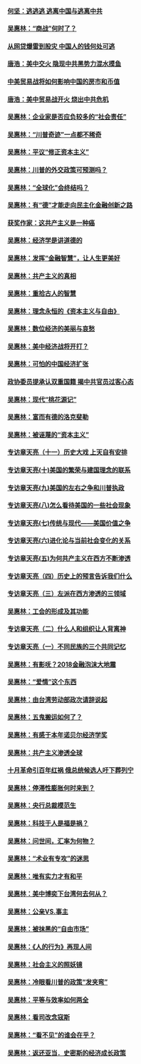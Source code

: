 #### [何坚：逃逃逃 逃离中国与逃离中共](../pages/nsc423/n10592891.md?t=10071831) 

#### [吴惠林：“商战”何时了？](../pages/nsc423/n10573558.md?t=10071831) 

#### [从网贷爆雷到股灾 中国人的钱何处可逃](../pages/nsc423/n10572800.md?t=10071831) 

#### [唐浩：美中交火 隐现中共黑势力混水摸鱼](../pages/nsc423/n10544040.md?t=10071831) 

#### [中美贸易战将如何影响中国的房市和币值](../pages/nsc423/n10543697.md?t=10071831) 

#### [唐浩：美中贸易战开火 烧出中共危机](../pages/nsc423/n10540126.md?t=10071831) 

#### [吴惠林：企业家是否应负较多的“社会责任”](../pages/nsc423/n10535022.md?t=10071831) 

#### [吴惠林：“川普奇迹”一点都不稀奇](../pages/nsc423/n10512808.md?t=10071831) 

#### [吴惠林：平议“修正资本主义”](../pages/nsc423/n10495724.md?t=10071831) 

#### [吴惠林：川普的外交政策可预测吗？](../pages/nsc423/n10462387.md?t=10071831) 

#### [吴惠林：“全球化”会终结吗？](../pages/nsc423/n10452838.md?t=10071831) 

#### [吴惠林：有“德”才能走向民主化金融创新之路](../pages/nsc423/n10432292.md?t=10071831) 

#### [获奖作家：这共产主义是一种癌](../pages/nsc423/n10431541.md?t=10071831) 

#### [吴惠林：经济学是讲道德的](../pages/nsc423/n10398014.md?t=10071831) 

#### [吴惠林：发挥“金融智慧”，让人生更美好](../pages/nsc423/n10375019.md?t=10071831) 

#### [吴惠林：共产主义的真相](../pages/nsc423/n10351394.md?t=10071831) 

#### [吴惠林：重拾古人的智慧](../pages/nsc423/n10337691.md?t=10071831) 

#### [吴惠林：理念永恒的《资本主义与自由》](../pages/nsc423/n10316274.md?t=10071831) 

#### [吴惠林：数位经济的美丽与哀愁](../pages/nsc423/n10292946.md?t=10071831) 

#### [吴惠林：美中经济战将开打？](../pages/nsc423/n10258825.md?t=10071831) 

#### [吴惠林：可怕的中国经济扩张](../pages/nsc423/n10219147.md?t=10071831) 

#### [政协委员提承认双重国籍 揭中共官员过客心态](../pages/nsc423/n10208809.md?t=10071831) 

#### [吴惠林：现代“桃花源记”](../pages/nsc423/n10185234.md?t=10071831) 

#### [吴惠林：富而有德的洛克斐勒](../pages/nsc423/n10142264.md?t=10071831) 

#### [吴惠林：被诬蔑的“资本主义”](../pages/nsc423/n10124816.md?t=10071831) 

#### [专访章天亮（十一）历史大戏 上天自有安排](../pages/nsc423/n10094905.md?t=10071831) 

#### [专访章天亮(十)美国的繁荣与建国理念的联系](../pages/nsc423/n10094899.md?t=10071831) 

#### [专访章天亮(九)美国的左右之争和川普执政](../pages/nsc423/n10094889.md?t=10071831) 

#### [专访章天亮(八)怎么看待美国的一些社会现象](../pages/nsc423/n10094857.md?t=10071831) 

#### [专访章天亮(七)传统与现代——美国价值之争](../pages/nsc423/n10093140.md?t=10071831) 

#### [专访章天亮(六)进化论与当前社会变化的关系](../pages/nsc423/n10092036.md?t=10071831) 

#### [专访章天亮(五)为何共产主义在西方不断渗透](../pages/nsc423/n10083620.md?t=10071831) 

#### [专访章天亮（四）历史上的预言告诉我们什么](../pages/nsc423/n10083606.md?t=10071831) 

#### [专访章天亮（三）左派在西方渗透的三领域](../pages/nsc423/n10081115.md?t=10071831) 

#### [吴惠林：工会的形成及其功能](../pages/nsc423/n10080633.md?t=10071831) 

#### [专访章天亮（二）什么人和组织让人背离神](../pages/nsc423/n10076637.md?t=10071831) 

#### [专访章天亮（一）不同民族的三个共同记忆](../pages/nsc423/n10074188.md?t=10071831) 

#### [吴惠林：有影呒？2018金融泡沫大地震](../pages/nsc423/n10040534.md?t=10071831) 

#### [吴惠林：“爱情”这个东西](../pages/nsc423/n10019423.md?t=10071831) 

#### [吴惠林：由台湾劳动部政次请辞说起](../pages/nsc423/n9979679.md?t=10071831) 

#### [吴惠林：五鬼搬运如何了？](../pages/nsc423/n9925338.md?t=10071831) 

#### [吴惠林：有感于本年诺贝尔经济学奖](../pages/nsc423/n9871883.md?t=10071831) 

#### [吴惠林：共产主义渗透全球](../pages/nsc423/n9812748.md?t=10071831) 

#### [十月革命引百年红祸 俄总统候选人吁下葬列宁](../pages/nsc423/n9810182.md?t=10071831) 

#### [吴惠林：停滞性膨胀何时来到？](../pages/nsc423/n9764136.md?t=10071831) 

#### [吴惠林：央行总裁模范生](../pages/nsc423/n9728134.md?t=10071831) 

#### [吴惠林：科技于人是福是祸？](../pages/nsc423/n9672982.md?t=10071831) 

#### [吴惠林：问世间，汇率为何物？](../pages/nsc423/n9621788.md?t=10071831) 

#### [吴惠林：“术业有专攻”的迷思](../pages/nsc423/n9580363.md?t=10071831) 

#### [吴惠林：唯有实力才有和平](../pages/nsc423/n9529599.md?t=10071831) 

#### [吴惠林：美中博奕下台湾何去何从？](../pages/nsc423/n9483598.md?t=10071831) 

#### [吴惠林：公亲VS.事主](../pages/nsc423/n9425637.md?t=10071831) 

#### [吴惠林：被抹黑的“自由市场”](../pages/nsc423/n9351545.md?t=10071831) 

#### [吴惠林：《人的行为》再现人间](../pages/nsc423/n9296339.md?t=10071831) 

#### [吴惠林：社会主义的照妖镜](../pages/nsc423/n9243460.md?t=10071831) 

#### [吴惠林：冷眼看川普的政策“发夹弯”](../pages/nsc423/n9120684.md?t=10071831) 

#### [吴惠林：平等与效率如何两全](../pages/nsc423/n9075430.md?t=10071831) 

#### [吴惠林：看司改念寇斯](../pages/nsc423/n9024915.md?t=10071831) 

#### [吴惠林：“看不见”的谁会在乎？](../pages/nsc423/n8977488.md?t=10071831) 

#### [吴惠林：返还亚当．史密斯的经济成长政策](../pages/nsc423/n8931896.md?t=10071831) 

